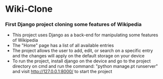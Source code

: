 # Wiki-Clone
### First Django project cloning some features of Wikipedia

* This project uses Django as a back-end for manipulating some features of Wikipedia
* The "Home" page has a list of all available entries
* The project allows the user to add, edit, or search on a specific entry and the changes will apply on the default storage on your device
* To run the project, install django on the device and go to the project directory on cmd and run the command: "python manage.pt runserver" and visit http://127.0.0.1:8000/ to start the project
